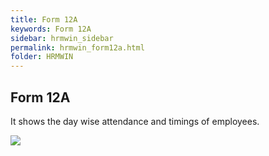 ```yaml
---
title: Form 12A
keywords: Form 12A
sidebar: hrmwin_sidebar
permalink: hrmwin_form12a.html
folder: HRMWIN
---
```


## Form 12A

It shows the day wise attendance and timings of employees.


![](http://docs.risersoft.com/hrmnirvana/ImagesExt/image8_81.jpg)
